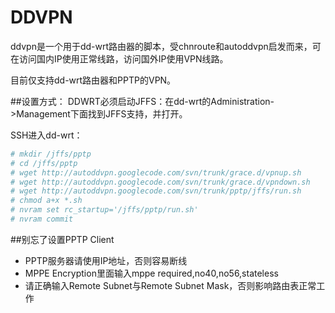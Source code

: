 # DDVPN
ddvpn是一个用于dd-wrt路由器的脚本，受chnroute和autoddvpn启发而来，可在访问国内IP使用正常线路，访问国外IP使用VPN线路。

目前仅支持dd-wrt路由器和PPTP的VPN。

##设置方式：
DDWRT必须启动JFFS：在dd-wrt的Administration->Management下面找到JFFS支持，并打开。

SSH进入dd-wrt：
```bash
# mkdir /jffs/pptp
# cd /jffs/pptp
# wget http://autoddvpn.googlecode.com/svn/trunk/grace.d/vpnup.sh
# wget http://autoddvpn.googlecode.com/svn/trunk/grace.d/vpndown.sh
# wget http://autoddvpn.googlecode.com/svn/trunk/pptp/jffs/run.sh
# chmod a+x *.sh
# nvram set rc_startup='/jffs/pptp/run.sh'
# nvram commit
```

##别忘了设置PPTP Client
* PPTP服务器请使用IP地址，否则容易断线
* MPPE Encryption里面输入mppe required,no40,no56,stateless
* 请正确输入Remote Subnet与Remote Subnet Mask，否则影响路由表正常工作

